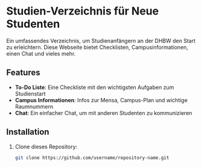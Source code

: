 # Studien-Verzeichnis für Neue Studenten

Ein umfassendes Verzeichnis, um Studienanfängern an der DHBW den Start zu erleichtern. Diese Webseite bietet Checklisten, Campusinformationen, einen Chat und vieles mehr.

## Features
- **To-Do Liste**: Eine Checkliste mit den wichtigsten Aufgaben zum Studienstart
- **Campus Informationen**: Infos zur Mensa, Campus-Plan und wichtige Raumnummern
- **Chat**: Ein einfacher Chat, um mit anderen Studenten zu kommunizieren

## Installation

1. Clone dieses Repository:
   ```bash
   git clone https://github.com/username/repository-name.git

